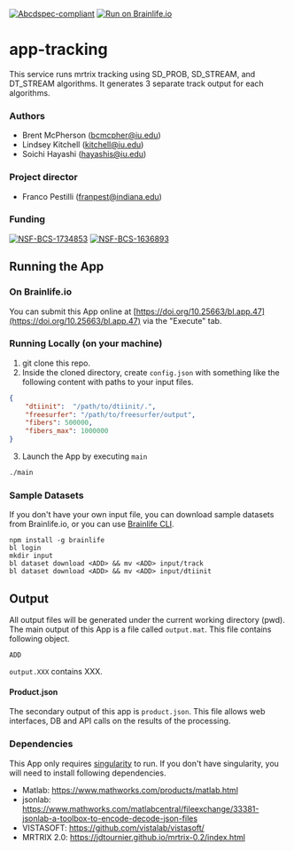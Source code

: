 [![Abcdspec-compliant](https://img.shields.io/badge/ABCD_Spec-v1.1-green.svg)](https://github.com/brain-life/abcd-spec)
[![Run on Brainlife.io](https://img.shields.io/badge/Brainlife-bl.app.1-blue.svg)](https://doi.org/10.25663/bl.app.1)

# app-tracking
This service runs mrtrix tracking using SD_PROB, SD_STREAM, and DT_STREAM algorithms. It generates 3 separate track output for each algorithms.

### Authors
- Brent McPherson (bcmcpher@iu.edu)
- Lindsey Kitchell (kitchell@iu.edu)
- Soichi Hayashi (hayashis@iu.edu)

### Project director
- Franco Pestilli (franpest@indiana.edu)

### Funding 
[![NSF-BCS-1734853](https://img.shields.io/badge/NSF_BCS-1734853-blue.svg)](https://nsf.gov/awardsearch/showAward?AWD_ID=1734853)
[![NSF-BCS-1636893](https://img.shields.io/badge/NSF_BCS-1636893-blue.svg)](https://nsf.gov/awardsearch/showAward?AWD_ID=1636893)

## Running the App 

### On Brainlife.io

You can submit this App online at [https://doi.org/10.25663/bl.app.47](https://doi.org/10.25663/bl.app.47) via the "Execute" tab.

### Running Locally (on your machine)

1. git clone this repo.
2. Inside the cloned directory, create `config.json` with something like the following content with paths to your input files.

```json
{
    "dtiinit":  "/path/to/dtiinit/.",
    "freesurfer": "/path/to/freesurfer/output",
    "fibers": 500000,
    "fibers_max": 1000000
}
```

3. Launch the App by executing `main`

```bash
./main
```

### Sample Datasets

If you don't have your own input file, you can download sample datasets from Brainlife.io, or you can use [Brainlife CLI](https://github.com/brain-life/cli).

```
npm install -g brainlife
bl login
mkdir input
bl dataset download <ADD> && mv <ADD> input/track
bl dataset download <ADD> && mv <ADD> input/dtiinit
```

## Output

All output files will be generated under the current working directory (pwd). The main output of this App is a file called `output.mat`. This file contains following object.

```
ADD
```

`output.XXX` contains XXX.

#### Product.json

The secondary output of this app is `product.json`. This file allows web interfaces, DB and API calls on the results of the processing. 

### Dependencies

This App only requires [singularity](https://www.sylabs.io/singularity/) to run. If you don't have singularity, you will need to install following dependencies.  

  - Matlab: https://www.mathworks.com/products/matlab.html
  - jsonlab: https://www.mathworks.com/matlabcentral/fileexchange/33381-jsonlab-a-toolbox-to-encode-decode-json-files
  - VISTASOFT: https://github.com/vistalab/vistasoft/
  - MRTRIX 2.0: https://jdtournier.github.io/mrtrix-0.2/index.html
